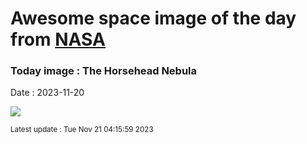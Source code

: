 
# Awesome space image of the day from [NASA](https://api.nasa.gov/)

### Today image : The Horsehead Nebula
Date : 2023-11-20

![](https://apod.nasa.gov/apod/image/2311/Horsehead_Hanson_960.jpg)

<small>Latest update : Tue Nov 21 04:15:59 2023</small>
        